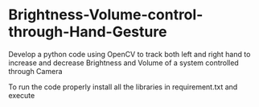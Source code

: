 # Brightness-Volume-control-through-Hand-Gesture
Develop a python code using OpenCV to track both left and right hand to increase and decrease Brightness and Volume of a system controlled through Camera

To run the code properly install all the libraries in requirement.txt and execute
